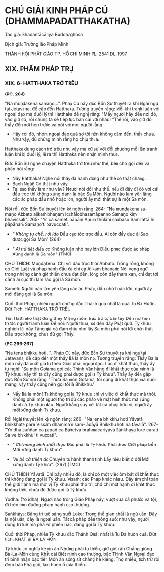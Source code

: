 # CHÚ GIẢI KINH PHÁP CÚ (DHAMMAPADATTHAKATHA)

Tác giả: Bhadantācāriya Buddhaghosa

Dịch giả: Trưởng lão Pháp Minh

THÀNH HỘI PHẬT GIÁO TP. HỒ CHÍ MINH
PL. 2541 DL. 1997

## XIX. PHẨM PHÁP TRỤ

### XIX. 6- HATTHAKA TRỚ TRÊU

**(PC. 264)**

"Na muṇḍakena samaṇo...".
Pháp Cú nầy đức Bổn Sư thuyết ra khi Ngài ngự tại Jetavana, đề cập đến Hatthaka.
Tương truyền rằng: Mỗi khi tranh luận với ngoại đạo mà đuối lý thì Hatthaka đề nghị rằng: "Mấy người hãy đến nơi đó, vào giờ đó, rồi chúng ta sẽ tiếp tục bàn cải với nhau! "Thế rồi, vào giờ đó thầy đến nơi hẹn trước và nói với mọi người rằng:

- Hãy coi đó, nhóm ngoại đạo quá sợ tôi nên không dám đến, thấy chưa. Như vậy, đủ chứng minh rằng họ chịu thua.

Hatthaka dùng cách trớ trêu như vậy mà xử sự với đối phương mỗi lần tranh luận khi bị đuối lý, lẽ ra thì Hatthaka nên nhận mình thua.

Đức Bổn Sư nghe chuyện Hatthaka trớ trêu như thế, bèn cho gọi đến và phán hỏi rằng:

- Nầy Hatthaka! Nghe nói thầy đã hành động như thế có thật chăng.
- Bạch Ngài! Có thật như vậy.
- Tại sao thầy làm như vậy? Người nói dối như thế, nếu đi đây đi đó với cái đầu trọc thì không xứng danh là bậc Sa Môn. Người nào làm yên lặng các ác pháp dầu nhỏ hoặc lớn, người ấy mới thật sự là một Sa môn.

Nói rồi, đức Bổn Sư thuyết lên kệ ngôn rằng: 264- "Na muṇḍạkena sa- maṇo
Abbato alikaṁ bhaṇaṁ
Icchālobhasamāpanno
Samaṇo kiṃ bhavissati". 265- "Yo ca sameti pāpāni
Aṇuṃ thūlāni sabbaso
Samitattā hi pāpānaṁ
Samaṇo'ti pavuccati".

- _" Không tự chế, nói láo_
  Dầu cạo tóc trọc đầu.
  Ai còn đầy dục ái
  Sao được gọi Sa Môn" (264)

- _" Ai trừ tiệt điều ác_
  Không luận nhỏ hay lớn Điều phục được ác pháp
  Xứng danh là Sa môn" (TMC)

CHÚ THÍCH:
Muṇḍạkena: Chỉ với đầu trọc thôi
Abbato: Trống rỗng, không có Giới Luật và pháp hành đầu đà chi cả
Alikaṁ bhaṇaṁ: Nói vọng ngữ trong những cảnh giớ thiền chưa đạt đến, lòng còn dầy tham xan, chỉ đạt tới cảnh ái dục thì làm sao gọi là Sa môn.

Sameti: Người nào làm yên lặng các ác Pháp, dầu nhỏ hoặc lớn, người ấy mới đáng gọi là Sa môn.

Cuối thời Pháp, nhiều người chứng đắc Thánh quả nhất là quả Tu Đà Huờn.
Dứt Tích: HATTHAKA TRỚ TRÊU

Tên Hatthako thật đúng thay
Miệng mồm tráo trở tợ bàn tay Đến nơi hẹn trước người tranh luận Để nói: Người thua, sợ đến đây
Phật quở: Tỳ khưu nghịch lối nầy
Tăng già cả đám chịu nhơ lây
Sa môn phải nói lời chân thật Đầu trọc không, chưa đủ gọi Thầy.

**(PC 266-267)**

"Na tena bhikku hoti...".
Pháp Cú nầy, đức Bổn Sư thuyết ra khi ngự tại Jetavana, đề cập đến một thầy Bà la môn nọ.
Tương truyền rằng: Thầy Ba la môn nầy đã xuất gia tu theo Giáo phái ngoại đạo. Lúc đi khất thực, thầy ấy tự nghĩ: "Sa môn Gotama gọi các Thinh Văn hằng đi khất thực của mình là Tỳ khưu. Vậy thì ta đây cũng phải được gọi là Tỳ khưu". Thầy ấy đến gặp đức Bổn Sư nói rằng: "Thưa Sa môn
Gotama, tôi cũng đi khất thực mà nuôi mạng, vậy thầy cũng nên gọi tôi là Bhikkhu."

- Nầy Bà la môn! Ta không gọi là Tỳ khưu chỉ vì việc đi khất thực mà thôi. Không phải một người thọ trì đủ các pháp về mặt hình thức mà xứng danh là Tỳ khưu đâu. Người hằng suy xét tất cả pháp hữu vi, người ấy mới xứng danh Tỳ khưu.

Rồi Ngài thuyết lên kệ ngôn rằng: 266- "Na tena bhikkhu hoti
Yāvatā bhikkhate pare
Vissaṁ dhammaṁ sam- ādāyā
Bhikkhu hoti na tāvatā". 267- "Yo'dha puññan ca pāpañ ca
Bāhetvā brahmacariyavā
Sánkhāya loke carati
Sa ve bhikkhù' ti vuccati".

- _" Chỉ mang bình khất thực_ Đâu phải là Tỳ khưu
  Phải theo Giới pháp bổn
  Mới xứng danh Tỳ khưu".

- _"Ai bỏ cả thiện ác_
  Chuyên tu hành thanh tịnh
  Lấy hiểu biết ở đời
  Mới xứng danh Tỳ khưu". (267) (TMC)

CHÚ THÍCH
Yāvatā: Chỉ bấy nhiều đó, là chỉ có một việc ôm bát đi khất thực thì không đáng gọi là Tỳ khưu.
Visaṁ: các Pháp khác nhau. Đây ám chỉ toàn thể giới hạnh mà một vị Tỳ khưu phải thọ trì, chớ chỉ một hạnh đi khất thực không thôi, chưa đủ được gọi là Tỳ khưu.

Yodha: (Yo idha): Người nào trong Giáo Pháp nầy, vượt qua cả phước và tội, đi trên con đường phạm hạnh cao thượng.

Saṅkhāya: Bằng trí tuệ sáng suốt
Loke: Trong thế gian nhất là ngũ uẩn: Đây là nội uẩn, đây là ngoại uẩn. Tất cả pháp đều thông suốt như vậy, người dùng trí tuệ mà phá vở phiền não, đáng gọi là Tỳ khưu.

Cuối thời Pháp, nhiều Tỳ khưu đắc Thánh Quả, nhất là Tu Đà huờn quả.
Dứt tích: KHẤT SĨ BÀ LA MÔN

Tỳ khưu có nghĩa kẻ xin ăn
Nhưng phải tu thiền, giữ giới răn
Chẳng giống Bà-La-Môn cùng Khất cái
Biết mình cao thượng, bậc Thinh Văn
Ngoại đạo trì bình nhận bạc tiền
Món ăn sống sít chẳng hề kiêng.
Thọ nhiều, tích trữ rồi đem bán
Phá giới, làm hoen ố cửa thiền...
